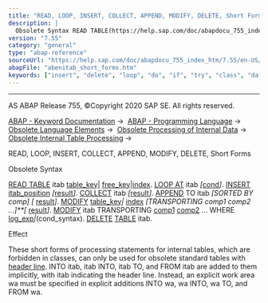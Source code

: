 ```yaml
---
title: "READ, LOOP, INSERT, COLLECT, APPEND, MODIFY, DELETE, Short Forms"
description: |
  Obsolete Syntax READ TABLE(https://help.sap.com/doc/abapdocu_755_index_htm/7.55/en-US/abapread_table.htm) itab table_key(https://help.sap.com/doc/abapdocu_755_index_htm/7.55/en-US/abapread_table_key.htm) free_key(https://help.sap.com/doc/abapdocu_755_index_htm/7.55/en-US/abapread_table_free
version: "7.55"
category: "general"
type: "abap-reference"
sourceUrl: "https://help.sap.com/doc/abapdocu_755_index_htm/7.55/en-US/abenitab_short_forms.htm"
abapFile: "abenitab_short_forms.htm"
keywords: ["insert", "delete", "loop", "do", "if", "try", "class", "data", "internal-table", "abenitab", "short", "forms"]
---
```


* * *

AS ABAP Release 755, ©Copyright 2020 SAP SE. All rights reserved.

[ABAP - Keyword Documentation](https://help.sap.com/doc/abapdocu_755_index_htm/7.55/en-US/abenabap.htm) →  [ABAP - Programming Language](https://help.sap.com/doc/abapdocu_755_index_htm/7.55/en-US/abenabap_reference.htm) →  [Obsolete Language Elements](https://help.sap.com/doc/abapdocu_755_index_htm/7.55/en-US/abenabap_obsolete.htm) →  [Obsolete Processing of Internal Data](https://help.sap.com/doc/abapdocu_755_index_htm/7.55/en-US/abendata_internal_obsolete.htm) →  [Obsolete Internal Table Processing](https://help.sap.com/doc/abapdocu_755_index_htm/7.55/en-US/abenitab_obsolete.htm) → 

READ, LOOP, INSERT, COLLECT, APPEND, MODIFY, DELETE, Short Forms

Obsolete Syntax

[READ TABLE](https://help.sap.com/doc/abapdocu_755_index_htm/7.55/en-US/abapread_table.htm) itab [table\_key](https://help.sap.com/doc/abapdocu_755_index_htm/7.55/en-US/abapread_table_key.htm)| [free\_key](https://help.sap.com/doc/abapdocu_755_index_htm/7.55/en-US/abapread_table_free.htm)|[index](https://help.sap.com/doc/abapdocu_755_index_htm/7.55/en-US/abapread_table_index.htm).
[LOOP AT](https://help.sap.com/doc/abapdocu_755_index_htm/7.55/en-US/abaploop_at_itab.htm) itab *\[*[cond](https://help.sap.com/doc/abapdocu_755_index_htm/7.55/en-US/abaploop_at_itab_cond.htm)*\]*.
[INSERT](https://help.sap.com/doc/abapdocu_755_index_htm/7.55/en-US/abapinsert_itab.htm) [itab\_position](https://help.sap.com/doc/abapdocu_755_index_htm/7.55/en-US/abapinsert_itab_position.htm) *\[*[result](https://help.sap.com/doc/abapdocu_755_index_htm/7.55/en-US/abapinsert_itab_result.htm)*\]*.
[COLLECT](https://help.sap.com/doc/abapdocu_755_index_htm/7.55/en-US/abapcollect.htm) itab *\[*[result](https://help.sap.com/doc/abapdocu_755_index_htm/7.55/en-US/abapcollect_itab_result.htm)*\]*.
[APPEND](https://help.sap.com/doc/abapdocu_755_index_htm/7.55/en-US/abapappend.htm) TO itab *\[*SORTED BY comp*\]* *\[* [result](https://help.sap.com/doc/abapdocu_755_index_htm/7.55/en-US/abapappend_result.htm)*\]*.
[MODIFY](https://help.sap.com/doc/abapdocu_755_index_htm/7.55/en-US/abapmodify_itab.htm) [table\_key](https://help.sap.com/doc/abapdocu_755_index_htm/7.55/en-US/abapmodify_itab_table_key.htm)*|* [index](https://help.sap.com/doc/abapdocu_755_index_htm/7.55/en-US/abapmodify_itab_index.htm) *\[*TRANSPORTING comp1 comp2 ...*\]**\[* [result](https://help.sap.com/doc/abapdocu_755_index_htm/7.55/en-US/abapmodify_itab_result.htm)*\]*.
[MODIFY](https://help.sap.com/doc/abapdocu_755_index_htm/7.55/en-US/abapmodify_itab.htm) itab TRANSPORTING [comp1](https://help.sap.com/doc/abapdocu_755_index_htm/7.55/en-US/abenitab_components.htm) [comp2](https://help.sap.com/doc/abapdocu_755_index_htm/7.55/en-US/abenitab_components.htm) ... WHERE [log\_exp](https://help.sap.com/doc/abapdocu_755_index_htm/7.55/en-US/abenlogexp.htm)*|*(cond\_syntax).
[DELETE](https://help.sap.com/doc/abapdocu_755_index_htm/7.55/en-US/abapdelete_itab.htm) [TABLE](https://help.sap.com/doc/abapdocu_755_index_htm/7.55/en-US/abapdelete_itab_line.htm) itab.

Effect

These short forms of processing statements for internal tables, which are forbidden in classes, can only be used for obsolete standard tables with [header line](https://help.sap.com/doc/abapdocu_755_index_htm/7.55/en-US/abenheader_line_glosry.htm "Glossary Entry"). INTO itab, itab INTO, itab TO, and FROM itab are added to them implicitly, with itab indicating the header line. Instead, an explicit work area wa must be specified in explicit additions INTO wa, wa INTO, wa TO, and FROM wa.